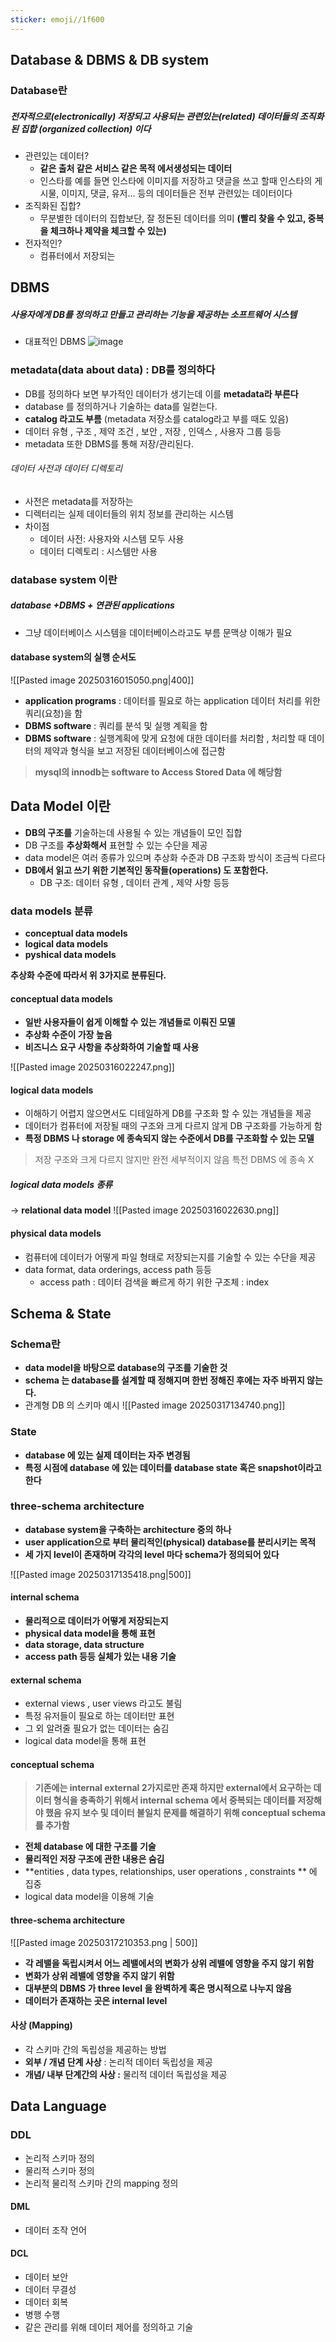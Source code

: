 ```yaml
---
sticker: emoji//1f600
---
```

## Database & DBMS & DB system

### Database란
##### 전자적으로(**electronically**) 저장되고 사용되는 관련있는(**related**) 데이터들의 조직화된 집합 (**organized collection**) 이다

- 관련있는 데이터?
	- **같은 출처 같은 서비스 같은 목적 에서생성되는 데이터**
	- 인스타를 예를 들면 인스타에 이미지를 저장하고 댓글을 쓰고 할때 인스타의 게시물, 이미지, 댓글, 유저... 등의 데이터들은 전부 관련있는 데이터이다
- 조직화된 집합?
	- 무분별한 데이터의 집합보단, 잘 정돈된 데이터를 의미 **(빨리 찾을 수 있고, 중복을 체크하나 제약을 체크할 수 있는)**
- 전자적인?
	- 컴퓨터에서 저장되는

## DBMS

##### 사용자에게 DB를 정의하고 만들고 관리하는 기능을 제공하는 소프트웨어 시스템

- 대표적인 DBMS
![image](https://github.com/user-attachments/assets/06c46b46-759b-40e5-b7e9-e53817acced6)


### metadata(data about data) : DB를 정의하다 

- DB를 정의하다 보면 부가적인 데이터가 생기는데 이를 **metadata라 부른다**
- database 를 정의하거나 기술하는 data를 일컫는다.
- **catalog 라고도 부름** (metadata 저장소를 catalog라고 부를 때도 있음)
- 데이터 유형 , 구조 , 제약 조건 , 보안 , 저장 , 인덱스 , 사용자 그룹 등등
- metadata 또한 DBMS를 통해 저장/관리된다.

###### 데이터 사전과 데이터 디렉토리
- 사전은 metadata를 저장하는
- 디렉터리는 실제 데이터들의 위치 정보를 관리하는 시스템
- 차이점
	- 데이터 사전: 사용자와 시스템 모두 사용
	- 데이터 디렉토리 : 시스템만 사용
### database system 이란

##### database +DBMS + 연관된 applications
- 그냥 데이터베이스 시스템을 데이터베이스라고도 부름 문맥상 이해가 필요

#### database system의 실행 순서도
![[Pasted image 20250316015050.png|400]]

- **application programs** : 데이터를 필요로 하는 application 데이터 처리를 위한 쿼리(요청)을 함
- **DBMS software** : 쿼리를 분석 및 실행 계획을 함
- **DBMS software** : 실행계획에 맞게 요청에 대한 데이터를 처리함 , 처리할 때 데이터의 제약과 형식을 보고 저장된 데이터베이스에 접근함

> **mysql의 innodb는 software to Access Stored Data 에 해당함**



## Data Model 이란

- **DB의 구조를** 기술하는데 사용될 수 있는 개념들이 모인 집합
- DB 구조를 **추상화해서** 표현할 수 있는 수단을 제공
- data model은 여러 종류가 있으며 추상화 수준과 DB 구조화 방식이 조금씩 다르다
- **DB에서 읽고 쓰기 위한 기본적인 동작들(operations) 도 포함한다.**
	- DB 구조: 데이터 유형 , 데이터 관계 , 제약 사항 등등

### data models 분류

- **conceptual data models**
- **logical data models**
- **pyshical data models**

**추상화 수준에 따라서 위 3가지로 분류된다.**


#### conceptual data models 

- **일반 사용자들이 쉽게 이해할 수 있는 개념들로 이뤄진 모델** 
- **추상화 수준이 가장 높음**
- **비즈니스 요구 사항을 추상화하여 기술할 때 사용**

![[Pasted image 20250316022247.png]]

#### logical data models

- 이해하기 어렵지 않으면서도 디테일하게 DB를 구조화 할 수 있는 개념들을 제공
- 데이터가 컴퓨터에 저장될 때의 구조와 크게 다르지 않게 DB 구조화를 가능하게 함
- **특정 DBMS 나 storage 에 종속되지 않는 수준에서 DB를 구조화할 수 있는 모델**

> 저장 구조와 크게 다르지 않지만 완전 세부적이지 않음 특전 DBMS 에 종속 X


##### logical data models 종류

-> **relational data model**
![[Pasted image 20250316022630.png]]

#### physical data models 

- 컴퓨터에 데이터가 어떻게 파일 형태로 저장되는지를 기술할 수 있는 수단을 제공 
- data format, data orderings, access path 등등
	- access path : 데이터 검색을 빠르게 하기 위한 구조체 : index


## Schema & State
### Schema란 

- **data model을 바탕으로 database의 구조를 기술한 것**
- **schema 는 database를 설계할 때 정해지며 한번 정해진 후에는 자주 바뀌지 않는다.** 
- 관계형 DB 의 스키마 예시
![[Pasted image 20250317134740.png]]

### State

- **database 에 있는 실제 데이터는 자주 변경됨**
- **특정 시점에 database 에 있는 데이터를 database state 혹은 snapshot이라고 한다**

### three-schema architecture


- **database system을 구축하는 architecture 중의 하나**
- **user application으로 부터 물리적인(physical) database를 분리시키는 목적**
- **세 가지 level이 존재하며 각각의 level 마다 schema가 정의되어 있다**

![[Pasted image 20250317135418.png|500]]

#### internal schema

- **물리적으로 데이터가 어떻게 저장되는지**
- **physical data model을 통해 표현**
- **data storage, data structure**
- **access path 등등 실체가 있는 내용 기술**

#### external schema

- external views , user views 라고도 불림
- 특정 유저들이 필요로 하는 데이터만 표현
- 그 외 알려줄 필요가 없는 데이터는 숨김
- logical data model을 통해 표현

#### conceptual schema

> **기존에는 internal external 2가지로만 존재 하지만 external에서 요구하는 데이터 형식을 충족하기 위해서 internal schema 에서 중복되는 데이터를 저장해야 했음**
> **유지 보수 및 데이터 불일치 문제를 해결하기 위해 conceptual schema 를 추가함**

- **전체 database 에 대한 구조를 기술**
- **물리적인 저장 구조에 관한 내용은 숨김**
- **entities , data types, relationships, user operations , constraints ** 에 집중 
- logical data model을 이용해 기술

#### three-schema architecture
![[Pasted image 20250317210353.png | 500]]
- **각 레밸을 독립시켜서 어느 레밸에서의 변화가 상위 레밸에 영향을 주지 않기 위함**
- **변화가 상위 레밸에 영향을 주지 않기 위함**
- **대부분의 DBMS 가 three level 을 완벽하게 혹은 명시적으로 나누지 않음**
- **데이터가 존재하는 곳은 internal level**

#### 사상 (Mapping)
- 각 스키마 간의 독립성을 제공하는 방법
- **외부 / 개념 단계 사상** : 논리적 데이터 독립성을 제공
- **개념/ 내부 단계간의 사상 :** 물리적 데이터 독립성을 제공


## Data Language

### DDL
- 논리적 스키마 정의
- 물리적 스키마 정의
- 논리적 물리적 스키마 간의 mapping 정의

#### DML
- 데이터 조작 언어

#### DCL 
- 데이터 보안
- 데이터 무결성
- 데이터 회복
- 병행 수행
- 같은 관리를 위해 데이터 제어를 정의하고 기술
